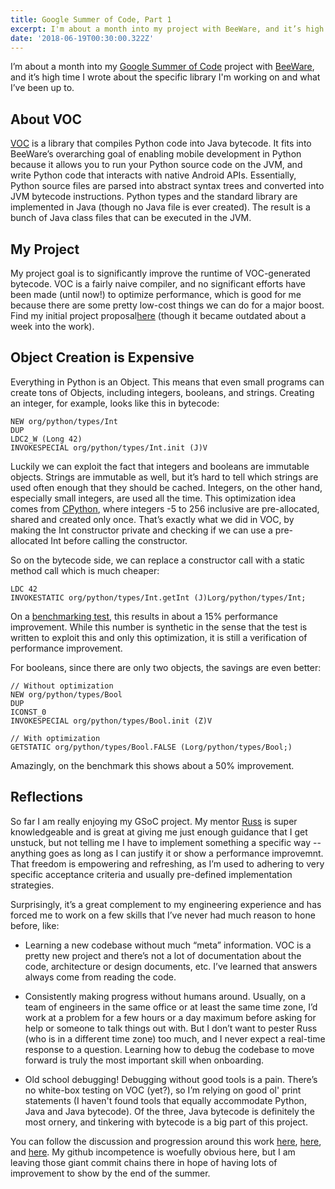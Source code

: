 ```yaml
---
title: Google Summer of Code, Part 1
excerpt: I'm about a month into my project with BeeWare, and it’s high time I wrote about the specific library I'm working on and what I’ve been up to...
date: '2018-06-19T00:30:00.322Z'
---
```



I’m about a month into my <a href="https://summerofcode.withgoogle.com/">Google Summer of Code</a> project with <a href="https://pybee.org/">BeeWare</a>, and it’s high time I wrote about the specific library I'm working on and what I’ve been up to. 

## About VOC

[VOC](https://pybee.org/project/projects/bridges/voc/) is a library that compiles Python code into Java bytecode. 
It fits into BeeWare’s overarching goal of enabling mobile development in Python because it allows you to run your Python source code on the JVM, and write Python code that interacts with native Android APIs. Essentially, Python source files are parsed into abstract syntax trees and converted into JVM bytecode instructions. Python types and the standard library are implemented in Java (though no Java file is ever created). 
The result is a bunch of Java class files that can be executed in the JVM.

## My Project

My project goal is to significantly improve the runtime of VOC-generated bytecode. VOC is a fairly naive compiler,
and no significant efforts have been made (until now!) to optimize performance, which is good for me because there
are some pretty low-cost things we can do for a major boost. 
Find my initial project proposal[here](https://github.com/pybee/voc/issues/772") (though it became outdated about a week into the work).


## Object Creation is Expensive

Everything in Python is an Object. This means that even small programs can create tons of Objects, including integers, booleans, and strings. Creating an integer, for example, looks like this in bytecode:

```
NEW org/python/types/Int
DUP
LDC2_W (Long 42)
INVOKESPECIAL org/python/types/Int.init (J)V
```

Luckily we can exploit the fact that integers and booleans are immutable objects. Strings are immutable as well, but
it’s hard to tell which strings are used often enough that they should be cached. Integers, on the other hand, especially
small integers, are used all the time. This optimization idea comes from
[CPython](https://github.com/python/cpython/blob/master/Objects/longobject.c#L43), where integers -5 to 256
inclusive are pre-allocated, shared and created only once. That’s exactly what we did in VOC, by making the Int constructor
private and checking if we can use a pre-allocated Int before calling the constructor.


So on the bytecode side, we can replace a constructor call with a static method call which is much cheaper:

```
LDC 42
INVOKESTATIC org/python/types/Int.getInt (J)Lorg/python/types/Int;
```

On a [benchmarking test](https://github.com/pybee/voc/blob/master/tests/bench_datatypes.py), this results
in about a 15% performance improvement. While this number is synthetic in the sense that the test is written to exploit
this and only this optimization, it is still a verification of performance improvement.

For booleans, since there are only two objects, the savings are even better:
```
// Without optimization
NEW org/python/types/Bool
DUP
ICONST_0
INVOKESPECIAL org/python/types/Bool.init (Z)V

// With optimization
GETSTATIC org/python/types/Bool.FALSE (Lorg/python/types/Bool;)
```

Amazingly, on the benchmark this shows about a 50% improvement.

## Reflections

So far I am really enjoying my GSoC project. My mentor [Russ](https://github.com/freakboy3742) is super knowledgeable
and is great at giving me just enough guidance that I get unstuck, but not telling me I have to implement something a specific way
-- anything goes as long as I can justify it or show a performance improvemnt. That freedom is empowering and refreshing, as
I’m used to adhering to very specific acceptance criteria and usually pre-defined implementation strategies.

Surprisingly, it’s a great complement to my engineering experience and has forced me to work on a few skills that I’ve
never had much reason to hone before, like:

+    Learning a new codebase without much “meta” information. VOC is a pretty new project and there’s not a lot of documentation about the code, architecture or design documents, etc. I’ve learned that answers always come from reading the code.

+   Consistently making progress without humans around. Usually, on a team of engineers in the same office or at least the same time zone, I’d work at a problem for a few hours or a day maximum before asking for help or someone to talk things out with. But I don’t want to pester Russ (who is in a different time zone) too much, and I never expect a real-time response to a question. Learning how to debug the codebase to move forward is truly the most important skill when onboarding.

+   Old school debugging! Debugging without good tools is a pain. There’s no white-box testing on VOC (yet?), so I’m relying on good ol' print statements (I haven't found tools that equally accommodate Python, Java and Java bytecode). Of the three, Java bytecode is definitely the most ornery, and tinkering with bytecode is a big part of this project.


You can follow the discussion and progression around this work [here](https://github.com/pybee/voc/pull/825), [here](https://github.com/pybee/voc/pull/830), and [here](https://github.com/pybee/voc/pull/824). My github incompetence is woefully obvious here, but I am leaving those giant commit chains there in hope of having lots of improvement to show by the end of the summer.